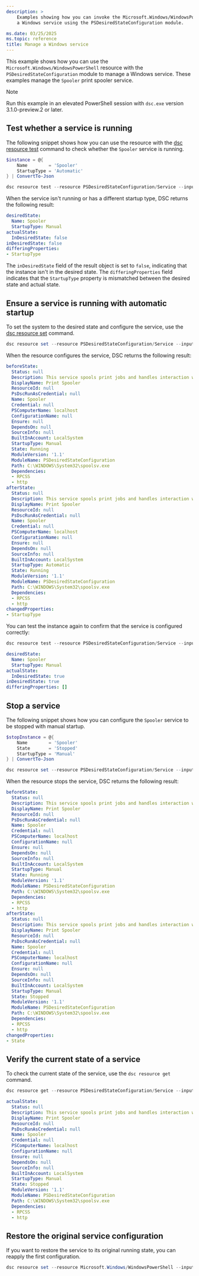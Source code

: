 ```yaml
---
description: >
    Examples showing how you can invoke the Microsoft.Windows/WindowsPowerShell with DSC to manage
    a Windows service using the PSDesiredStateConfiguration module.

ms.date: 03/25/2025
ms.topic: reference
title: Manage a Windows service
---
```


This example shows how you can use the `Microsoft.Windows/WindowsPowerShell` resource with the `PSDesiredStateConfiguration` module to manage a Windows service.
These examples manage the `Spooler` print spooler service.

> [!NOTE]
> Run this example in an elevated PowerShell session with `dsc.exe` version 3.1.0-preview.2 or later.

## Test whether a service is running

The following snippet shows how you can use the resource with the [dsc resource test][01] command to check whether the `Spooler` service is running.

```powershell
$instance = @{
    Name        = 'Spooler'
    StartupType = 'Automatic'
} | ConvertTo-Json

dsc resource test --resource PSDesiredStateConfiguration/Service --input $instance
```

When the service isn't running or has a different startup type, DSC returns the following result:

```yaml
desiredState:
  Name: Spooler
  StartupType: Manual
actualState:
  InDesiredState: false
inDesiredState: false
differingProperties:
- StartupType
```

The `inDesiredState` field of the result object is set to `false`, indicating that the instance isn't in the desired state. The `differingProperties` field indicates that the `StartupType` property is mismatched between the desired state and actual state.

## Ensure a service is running with automatic startup

To set the system to the desired state and configure the service, use the [dsc resource set][02] command.

```powershell
dsc resource set --resource PSDesiredStateConfiguration/Service --input $instance
```

When the resource configures the service, DSC returns the following result:

```yaml
beforeState:
  Status: null
  Description: This service spools print jobs and handles interaction with the printer.  If you turn off this service, you won't be able to print or see your printers.
  DisplayName: Print Spooler
  ResourceId: null
  PsDscRunAsCredential: null
  Name: Spooler
  Credential: null
  PSComputerName: localhost
  ConfigurationName: null
  Ensure: null
  DependsOn: null
  SourceInfo: null
  BuiltInAccount: LocalSystem
  StartupType: Manual
  State: Running
  ModuleVersion: '1.1'
  ModuleName: PSDesiredStateConfiguration
  Path: C:\WINDOWS\System32\spoolsv.exe
  Dependencies:
  - RPCSS
  - http
afterState:
  Status: null
  Description: This service spools print jobs and handles interaction with the printer.  If you turn off this service, you won't be able to print or see your printers.
  DisplayName: Print Spooler
  ResourceId: null
  PsDscRunAsCredential: null
  Name: Spooler
  Credential: null
  PSComputerName: localhost
  ConfigurationName: null
  Ensure: null
  DependsOn: null
  SourceInfo: null
  BuiltInAccount: LocalSystem
  StartupType: Automatic
  State: Running
  ModuleVersion: '1.1'
  ModuleName: PSDesiredStateConfiguration
  Path: C:\WINDOWS\System32\spoolsv.exe
  Dependencies:
  - RPCSS
  - http
changedProperties:
- StartupType
```

You can test the instance again to confirm that the service is configured correctly:

```powershell
dsc resource test --resource PSDesiredStateConfiguration/Service --input $instance
```

```yaml
desiredState:
  Name: Spooler
  StartupType: Manual
actualState:
  InDesiredState: true
inDesiredState: true
differingProperties: []
```

## Stop a service

The following snippet shows how you can configure the `Spooler` service to be stopped with manual startup.

```powershell
$stopInstance = @{
    Name        = 'Spooler'
    State       = 'Stopped'
    StartupType = 'Manual'
} | ConvertTo-Json

dsc resource set --resource PSDesiredStateConfiguration/Service --input $stopInstance
```

When the resource stops the service, DSC returns the following result:

```yaml
beforeState:
  Status: null
  Description: This service spools print jobs and handles interaction with the printer.  If you turn off this service, you won't be able to print or see your printers.
  DisplayName: Print Spooler
  ResourceId: null
  PsDscRunAsCredential: null
  Name: Spooler
  Credential: null
  PSComputerName: localhost
  ConfigurationName: null
  Ensure: null
  DependsOn: null
  SourceInfo: null
  BuiltInAccount: LocalSystem
  StartupType: Manual
  State: Running
  ModuleVersion: '1.1'
  ModuleName: PSDesiredStateConfiguration
  Path: C:\WINDOWS\System32\spoolsv.exe
  Dependencies:
  - RPCSS
  - http
afterState:
  Status: null
  Description: This service spools print jobs and handles interaction with the printer.  If you turn off this service, you won't be able to print or see your printers.
  DisplayName: Print Spooler
  ResourceId: null
  PsDscRunAsCredential: null
  Name: Spooler
  Credential: null
  PSComputerName: localhost
  ConfigurationName: null
  Ensure: null
  DependsOn: null
  SourceInfo: null
  BuiltInAccount: LocalSystem
  StartupType: Manual
  State: Stopped
  ModuleVersion: '1.1'
  ModuleName: PSDesiredStateConfiguration
  Path: C:\WINDOWS\System32\spoolsv.exe
  Dependencies:
  - RPCSS
  - http
changedProperties:
- State
```

## Verify the current state of a service

To check the current state of the service, use the `dsc resource get` command.

```powershell
dsc resource get --resource PSDesiredStateConfiguration/Service --input $instance
```

```yaml
actualState:
  Status: null
  Description: This service spools print jobs and handles interaction with the printer.  If you turn off this service, you won't be able to print or see your printers.
  DisplayName: Print Spooler
  ResourceId: null
  PsDscRunAsCredential: null
  Name: Spooler
  Credential: null
  PSComputerName: localhost
  ConfigurationName: null
  Ensure: null
  DependsOn: null
  SourceInfo: null
  BuiltInAccount: LocalSystem
  StartupType: Manual
  State: Stopped
  ModuleVersion: '1.1'
  ModuleName: PSDesiredStateConfiguration
  Path: C:\WINDOWS\System32\spoolsv.exe
  Dependencies:
  - RPCSS
  - http
```

## Restore the original service configuration

If you want to restore the service to its original running state, you can reapply the first configuration.

```powershell
dsc resource set --resource Microsoft.Windows/WindowsPowerShell --input $instance
```

<!-- Link reference definitions -->
[01]: ../../../../../cli/resource/test.md
[02]: ../../../../../cli/resource/set.md